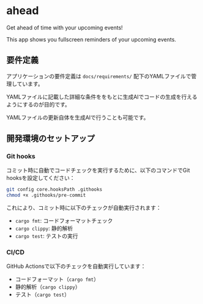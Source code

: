 # ahead

Get ahead of time with your upcoming events!

This app shows you fullscreen reminders of your upcoming events.

## 要件定義

アプリケーションの要件定義は `docs/requirements/` 配下のYAMLファイルで管理しています。

YAMLファイルに記載した詳細な条件ををもとに生成AIでコードの生成を行えるようにするのが目的です。

YAMLファイルの更新自体を生成AIで行うことも可能です。

## 開発環境のセットアップ

### Git hooks

コミット時に自動でコードチェックを実行するために、以下のコマンドでGit hooksを設定してください：

```sh
git config core.hooksPath .githooks
chmod +x .githooks/pre-commit
```

これにより、コミット時に以下のチェックが自動実行されます：
- `cargo fmt`: コードフォーマットチェック
- `cargo clippy`: 静的解析
- `cargo test`: テストの実行

### CI/CD

GitHub Actionsで以下のチェックを自動実行しています：
- コードフォーマット（`cargo fmt`）
- 静的解析（`cargo clippy`）
- テスト（`cargo test`）
